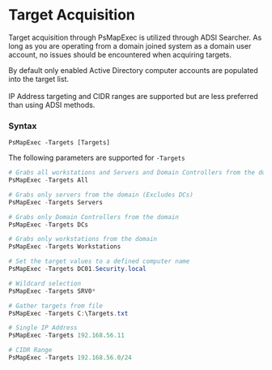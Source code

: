 # Target Acquisition

Target acquisition through PsMapExec is utilized through ADSI Searcher. As long as you are operating from a domain joined system as a domain user account, no issues should be encountered when acquiring targets.

By default only enabled Active Directory computer accounts are populated into the target list. \
\
IP Address targeting and CIDR ranges are supported but are less preferred than using ADSI methods.

### Syntax

```
PsMapExec -Targets [Targets]
```

The following parameters are supported for `-Targets`&#x20;

```powershell
# Grabs all workstations and Servers and Domain Controllers from the domain
PsMapExec -Targets All

# Grabs only servers from the domain (Excludes DCs)
PsMapExec -Targets Servers

# Grabs only Domain Controllers from the domain
PsMapExec -Targets DCs

# Grabs only workstations from the domain
PsMapExec -Targets Workstations

# Set the target values to a defined computer name
PsMapExec -Targets DC01.Security.local

# Wildcard selection
PsMapExec -Targets SRV0*

# Gather targets from file 
PsMapExec -Targets C:\Targets.txt

# Single IP Address
PsMapExec -Targets 192.168.56.11

# CIDR Range
PsMapExec -Targets 192.168.56.0/24
```

